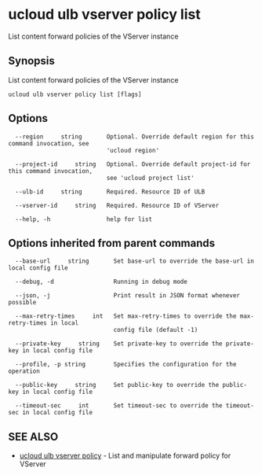 # ucloud ulb vserver policy list

List content forward policies of the VServer instance

## Synopsis

List content forward policies of the VServer instance

```
ucloud ulb vserver policy list [flags]
```

## Options

```
  --region     string       Optional. Override default region for this command invocation, see
                            'ucloud region' 

  --project-id     string   Optional. Override default project-id for this command invocation,
                            see 'ucloud project list' 

  --ulb-id     string       Required. Resource ID of ULB 

  --vserver-id     string   Required. Resource ID of VServer 

  --help, -h                help for list 

```

## Options inherited from parent commands

```
  --base-url     string       Set base-url to override the base-url in local config file 

  --debug, -d                 Running in debug mode 

  --json, -j                  Print result in JSON format whenever possible 

  --max-retry-times     int   Set max-retry-times to override the max-retry-times in local
                              config file (default -1) 

  --private-key     string    Set private-key to override the private-key in local config file 

  --profile, -p string        Specifies the configuration for the operation 

  --public-key     string     Set public-key to override the public-key in local config file 

  --timeout-sec     int       Set timeout-sec to override the timeout-sec in local config file 

```

## SEE ALSO

* [ucloud ulb vserver policy](cli/cmd/ucloud/ulb/vserver/policy)	 - List and manipulate forward policy for VServer

